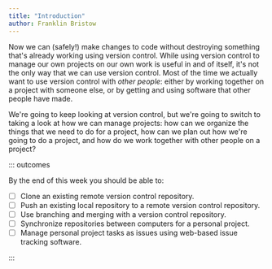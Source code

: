 ```yaml
---
title: "Introduction"
author: Franklin Bristow
---
```


Now we can (safely!) make changes to code without destroying something that's
already working using version control. While using version control to manage our
own projects on our own work is useful in and of itself, it's not the only way
that we can use version control. Most of the time we actually want to use
version control with *other people*: either by working together on a project
with someone else, or by getting and using software that other people have made.

We're going to keep looking at version control, but we're going to switch to
taking a look at how we can manage projects: how can we organize the things that
we need to do for a project, how can we plan out how we're going to do a
project, and how do we work together with other people on a project?

::: outcomes

By the end of this week you should be able to:

* [ ] Clone an existing remote version control repository.
* [ ] Push an existing local repository to a remote version control repository.
* [ ] Use branching and merging with a version control repository.
* [ ] Synchronize repositories between computers for a personal project.
* [ ] Manage personal project tasks as issues using web-based issue tracking
  software.

:::
